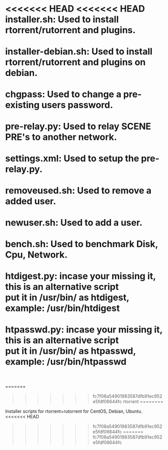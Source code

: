 <<<<<<< HEAD
<<<<<<< HEAD
installer.sh: Used to install rtorrent/rutorrent and plugins.<BR><BR>
installer-debian.sh: Used to install rtorrent/rutorrent and plugins on debian.<BR><BR>
chgpass: Used to change a pre-existing users password.<BR><BR>
pre-relay.py: Used to relay SCENE PRE's to another network.<BR><BR>
settings.xml: Used to setup the pre-relay.py.<BR><BR>
removeused.sh: Used to remove a added user.<BR><BR>
newuser.sh: Used to add a user.<BR><BR>
bench.sh: Used to benchmark Disk, Cpu, Network.<BR><BR>
htdigest.py: incase your missing it, this is an alternative script<BR>
put it in /usr/bin/ as htdigest, example: /usr/bin/htdigest<BR><BR>
htpasswd.py: incase your missing it, this is an alternative script<BR>
put it in /usr/bin/ as htpasswd, example: /usr/bin/htpasswd<BR><BR>
=======
=======
>>>>>>> fc7f08a54901983587dfb91ec952e5fdf06644fc
rtorrent
========

Installer scripts for rtorrent+rutorrent for CentOS, Debian, Ubuntu.
<<<<<<< HEAD
>>>>>>> fc7f08a54901983587dfb91ec952e5fdf06644fc
=======
>>>>>>> fc7f08a54901983587dfb91ec952e5fdf06644fc
